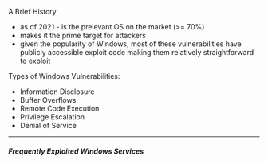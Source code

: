 A Brief History

- as of 2021 - is the prelevant OS on the market (>= 70%)
- makes it the prime target for attackers
- given the popularity of Windows, most of these vulnerabilities have publicly accessible exploit code making them relatively straightforward to exploit

Types of Windows Vulnerabilities:

- Information Disclosure
- Buffer Overflows
- Remote Code Execution
- Privilege Escalation
- Denial of Service

---
##### Frequently Exploited Windows Services

